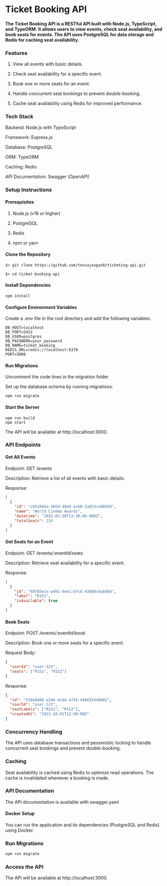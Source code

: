# Ticket Booking API
#### The Ticket Booking API is a RESTful API built with Node.js, TypeScript, and TypeORM. It allows users to view events, check seat availability, and book seats for events. The API uses PostgreSQL for data storage and Redis for caching seat availability.

### Features

1. View all events with basic details.

2. Check seat availability for a specific event.

3. Book one or more seats for an event.

4. Handle concurrent seat bookings to prevent double-booking.

5. Cache seat availability using Redis for improved performance.

### Tech Stack
Backend: Node.js with TypeScript

Framework: Express.js

Database: PostgreSQL

ORM: TypeORM

Caching: Redis

API Documentation: Swagger (OpenAPI)

### Setup Instructions
#### Prerequisites
1. Node.js (v16 or higher)

2. PostgreSQL

3. Redis

4. npm or yarn

#### Clone the Repository
 
``` 
$> git clone https://github.com/tensajougan8/ticketing-api.git

$> cd ticket-booking-api
```

#### Install Dependencies
```
npm install
```
#### Configure Environment Variables
Create a .env file in the root directory and add the following variables:
```
DB_HOST=localhost
DB_PORT=5432
DB_USER=postgres
DB_PASSWORD=your_password
DB_NAME=ticket_booking
REDIS_URL=redis://localhost:6379
PORT=3000
```

#### Run Migrations
Uncomment the code lines in the migration folder

Set up the database schema by running migrations:

```
npm run migrate
```

#### Start the Server
```
npm run build
npm start
```

The API will be available at http://localhost:3000.

### API Endpoints
#### Get All Events
Endpoint: GET /events

Description: Retrieve a list of all events with basic details.

Response:
```json
[
  {
    "id": "c65a56ba-365d-46e8-acb0-2ad23cadb93d",
    "name": "World Cinema Awards",
    "datetime": "2025-03-30T13:30:00.000Z",
    "totalSeats": 220
  }
]
```

#### Get Seats for an Event
Endpoint: GET /events/:eventId/seats

Description: Retrieve seat availability for a specific event.

Response:

```json
[
  {
    "id": "68785ece-ad91-4ee1-bfc6-43880c4abdb0",
    "label": "R1S1",
    "isAvailable": true
  }
]
```
#### Book Seats
Endpoint: POST /events/:eventId/book

Description: Book one or more seats for a specific event.

Request Body:

```json
{
  "userId": "user-123",
  "seats": ["R1S1", "R1S2"]
}
```
Response:

```json
{
  "id": "550e8400-e29b-41d4-a716-446655440002",
  "userId": "user-123",
  "seatLabels": ["R1S1", "R1S2"],
  "createdAt": "2023-10-01T12:00:00Z"
}
```
### Concurrency Handling
The API uses database transactions and pessimistic locking to handle concurrent seat bookings and prevent double-booking.

### Caching

Seat availability is cached using Redis to optimize read operations. The cache is invalidated whenever a booking is made.

### API Documentation
The API documentation is available with swagger.yaml


#### Docker Setup
You can run the application and its dependencies (PostgreSQL and Redis) using Docker.

### Run Migrations
```bash
npm run migrate
```
### Access the API
The API will be available at http://localhost:3000.
